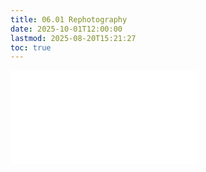 ```yaml
---
title: 06.01 Rephotography
date: 2025-10-01T12:00:00
lastmod: 2025-08-20T15:21:27
toc: true
---
```


![Link to included file content](../../../../photography/rephotography.md)
